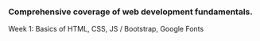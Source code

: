 ### Comprehensive coverage of web development fundamentals.

Week 1: Basics of HTML, CSS, JS / Bootstrap, Google Fonts
